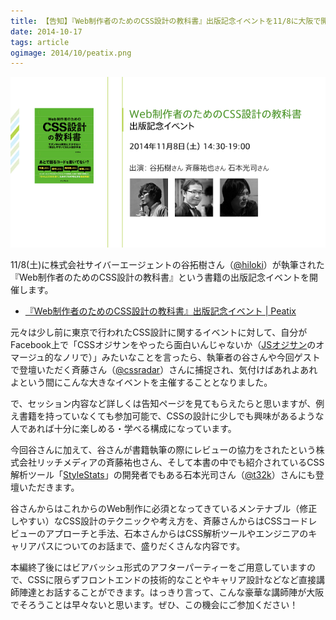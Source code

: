 ```yaml
---
title: 【告知】『Web制作者のためのCSS設計の教科書』出版記念イベントを11/8に大阪で開催します
date: 2014-10-17
tags: article
ogimage: 2014/10/peatix.png
---
```


[![](/img/2014/10/peatix.png)](http://peatix.com/event/55901/)

11/8(土)に株式会社サイバーエージェントの谷拓樹さん（[@hiloki](http://twitter.com/hiloki)）が執筆された『Web制作者のためのCSS設計の教科書』という書籍の出版記念イベントを開催します。

- [『Web制作者のためのCSS設計の教科書』出版記念イベント | Peatix](http://peatix.com/event/55901/)

元々は少し前に東京で行われたCSS設計に関するイベントに対して、自分がFacebook上で「CSSオジサンをやったら面白いんじゃないか（[JSオジサン](https://atnd.org/events/55138)のオマージュ的なノリで）」みたいなことを言ったら、執筆者の谷さんや今回ゲストで登壇いただく斉藤さん（[@cssradar](https://twitter.com/cssradar)）さんに捕捉され、気付けばあれよあれよという間にこんな大きなイベントを主催することとなりました。

で、セッション内容など詳しくは告知ページを見てもらえたらと思いますが、例え書籍を持っていなくても参加可能で、CSSの設計に少しでも興味があるような人であれば十分に楽しめる・学べる構成になっています。

今回谷さんに加えて、谷さんが書籍執筆の際にレビューの協力をされたという株式会社リッチメディアの斉藤祐也さん、そして本書の中でも紹介されているCSS解析ツール「[StyleStats](https://github.com/t32k/stylestats)」の開発者でもある石本光司さん（[@t32k](http://twitter.com/t32k/)）さんにも登壇いただきます。

谷さんからはこれからのWeb制作に必須となってきているメンテナブル（修正しやすい）なCSS設計のテクニックや考え方を、斉藤さんからはCSSコードレビューのアプローチと手法、石本さんからはCSS解析ツールやエンジニアのキャリアパスについてのお話まで、盛りだくさんな内容です。

本編終了後にはビアバッシュ形式のアフターパーティーをご用意していますので、CSSに限らずフロントエンドの技術的なことやキャリア設計などなど直接講師陣達とお話することができます。はっきり言って、こんな豪華な講師陣が大阪でそろうことは早々ないと思います。ぜひ、この機会にご参加ください！